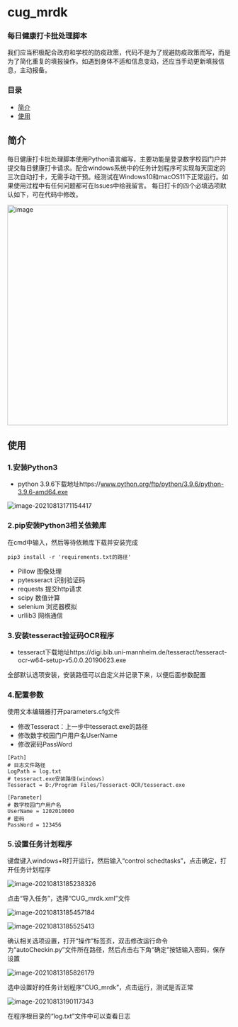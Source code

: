# cug_mrdk
### 每日健康打卡批处理脚本

我们应当积极配合政府和学校的防疫政策，代码不是为了规避防疫政策而写，而是为了简化重复的填报操作。如遇到身体不适和信息变动，还应当手动更新填报信息，主动报备。

### 目录

- [简介](#简介)
- [使用](#使用)

## 简介

每日健康打卡批处理脚本使用Python语言编写，主要功能是登录数字校园门户并提交每日健康打卡请求。配合windows系统中的任务计划程序可实现每天固定的三次自动打卡，无需手动干预。经测试在Windows10和macOS11下正常运行。如果使用过程中有任何问题都可在Issues中给我留言。
每日打卡的四个必填选项默认如下，可在代码中修改。

<img width="498" alt="image" src="https://user-images.githubusercontent.com/85672963/129350651-b32216e6-7b00-4214-9ff5-2b77b1af95e2.png">

## 使用

### 1.安装Python3

- python 3.9.6下载地址https://www.python.org/ftp/python/3.9.6/python-3.9.6-amd64.exe

![image-20210813171154417](./pictures/image-20210813171154417.png)



### 2.pip安装Python3相关依赖库

在cmd中输入，然后等待依赖库下载并安装完成

```shell
pip3 install -r 'requirements.txt的路径'
```

- Pillow  图像处理
- pytesseract  识别验证码
- requests  提交http请求
- scipy  数值计算
- selenium  浏览器模拟
- urllib3  网络通信

### 3.安装tesseract验证码OCR程序

- tesseract下载地址https://digi.bib.uni-mannheim.de/tesseract/tesseract-ocr-w64-setup-v5.0.0.20190623.exe

全部默认选项安装，安装路径可以自定义并记录下来，以便后面参数配置

### 4.配置参数

使用文本编辑器打开parameters.cfg文件

- 修改Tesseract：上一步中tesseract.exe的路径
- 修改数字校园门户用户名UserName
- 修改密码PassWord

```shell
[Path]
# 日志文件路径
LogPath = log.txt
# tesseract.exe安装路径(windows)
Tesseract = D:/Program Files/Tesseract-OCR/tesseract.exe

[Parameter]
# 数字校园门户用户名
UserName = 1202010000
# 密码
PassWord = 123456
```

### 5.设置任务计划程序

键盘键入windows+R打开运行，然后输入“control schedtasks”，点击确定，打开任务计划程序

![image-20210813185238326](./pictures/image-20210813185238326.png)

点击“导入任务”，选择“CUG_mrdk.xml”文件

![image-20210813185457184](./pictures/image-20210813185457184.png)

![image-20210813185525413](./pictures/image-20210813185525413.png)

确认相关选项设置，打开“操作”标签页，双击修改运行命令为“autoCheckin.py”文件所在路径，然后点击右下角“确定”按钮输入密码，保存设置

![image-20210813185826179](./pictures/image-20210813185826179.png)

选中设置好的任务计划程序“CUG_mrdk”，点击运行，测试是否正常

![image-20210813190117343](./pictures/image-20210813190117343.png)

在程序根目录的“log.txt”文件中可以查看日志


